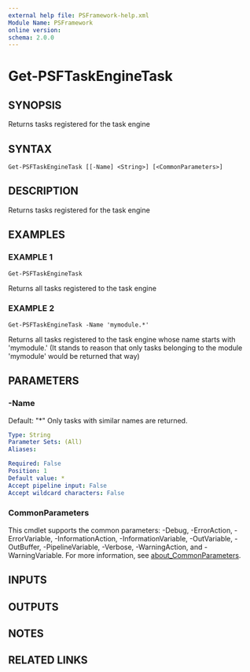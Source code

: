 ```yaml
---
external help file: PSFramework-help.xml
Module Name: PSFramework
online version:
schema: 2.0.0
---
```


# Get-PSFTaskEngineTask

## SYNOPSIS
Returns tasks registered for the task engine

## SYNTAX

```
Get-PSFTaskEngineTask [[-Name] <String>] [<CommonParameters>]
```

## DESCRIPTION
Returns tasks registered for the task engine

## EXAMPLES

### EXAMPLE 1
```
Get-PSFTaskEngineTask
```

Returns all tasks registered to the task engine

### EXAMPLE 2
```
Get-PSFTaskEngineTask -Name 'mymodule.*'
```

Returns all tasks registered to the task engine whose name starts with 'mymodule.'
(It stands to reason that only tasks belonging to the module 'mymodule' would be returned that way)

## PARAMETERS

### -Name
Default: "*"
Only tasks with similar names are returned.

```yaml
Type: String
Parameter Sets: (All)
Aliases:

Required: False
Position: 1
Default value: *
Accept pipeline input: False
Accept wildcard characters: False
```

### CommonParameters
This cmdlet supports the common parameters: -Debug, -ErrorAction, -ErrorVariable, -InformationAction, -InformationVariable, -OutVariable, -OutBuffer, -PipelineVariable, -Verbose, -WarningAction, and -WarningVariable. For more information, see [about_CommonParameters](http://go.microsoft.com/fwlink/?LinkID=113216).

## INPUTS

## OUTPUTS

## NOTES

## RELATED LINKS
